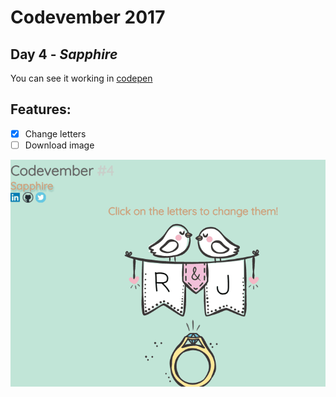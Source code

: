 # Codevember 2017

## Day 4 - *Sapphire*


You can see it working in [codepen](https://codepen.io/RominaMartin/full/wPGEQN/)

## Features:
- [x] Change letters
- [ ] Download image

![](sapphire.gif)
